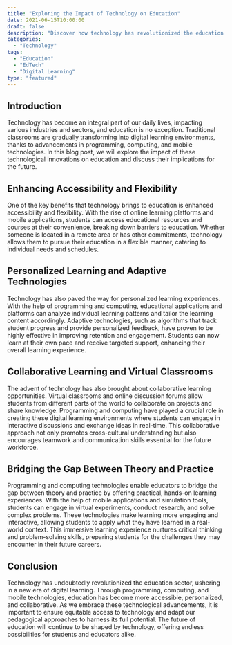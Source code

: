 ```yaml
---
title: "Exploring the Impact of Technology on Education"
date: 2021-06-15T10:00:00
draft: false
description: "Discover how technology has revolutionized the education sector and its implications for the future."
categories:
  - "Technology"
tags:
  - "Education"
  - "EdTech"
  - "Digital Learning"
type: "featured"
---
```


## Introduction

Technology has become an integral part of our daily lives, impacting various industries and sectors, and education is no exception. Traditional classrooms are gradually transforming into digital learning environments, thanks to advancements in programming, computing, and mobile technologies. In this blog post, we will explore the impact of these technological innovations on education and discuss their implications for the future.

## Enhancing Accessibility and Flexibility

One of the key benefits that technology brings to education is enhanced accessibility and flexibility. With the rise of online learning platforms and mobile applications, students can access educational resources and courses at their convenience, breaking down barriers to education. Whether someone is located in a remote area or has other commitments, technology allows them to pursue their education in a flexible manner, catering to individual needs and schedules.

## Personalized Learning and Adaptive Technologies

Technology has also paved the way for personalized learning experiences. With the help of programming and computing, educational applications and platforms can analyze individual learning patterns and tailor the learning content accordingly. Adaptive technologies, such as algorithms that track student progress and provide personalized feedback, have proven to be highly effective in improving retention and engagement. Students can now learn at their own pace and receive targeted support, enhancing their overall learning experience.

## Collaborative Learning and Virtual Classrooms

The advent of technology has also brought about collaborative learning opportunities. Virtual classrooms and online discussion forums allow students from different parts of the world to collaborate on projects and share knowledge. Programming and computing have played a crucial role in creating these digital learning environments where students can engage in interactive discussions and exchange ideas in real-time. This collaborative approach not only promotes cross-cultural understanding but also encourages teamwork and communication skills essential for the future workforce.

## Bridging the Gap Between Theory and Practice

Programming and computing technologies enable educators to bridge the gap between theory and practice by offering practical, hands-on learning experiences. With the help of mobile applications and simulation tools, students can engage in virtual experiments, conduct research, and solve complex problems. These technologies make learning more engaging and interactive, allowing students to apply what they have learned in a real-world context. This immersive learning experience nurtures critical thinking and problem-solving skills, preparing students for the challenges they may encounter in their future careers.

## Conclusion

Technology has undoubtedly revolutionized the education sector, ushering in a new era of digital learning. Through programming, computing, and mobile technologies, education has become more accessible, personalized, and collaborative. As we embrace these technological advancements, it is important to ensure equitable access to technology and adapt our pedagogical approaches to harness its full potential. The future of education will continue to be shaped by technology, offering endless possibilities for students and educators alike.
